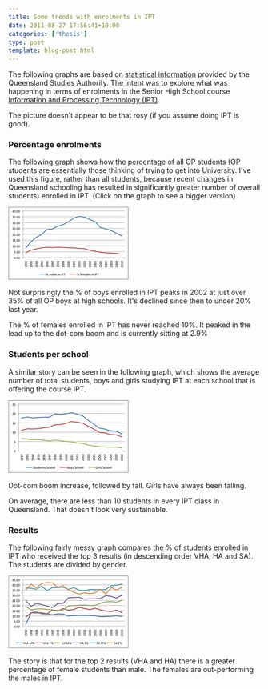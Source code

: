```yaml
---
title: Some trends with enrolments in IPT
date: 2011-08-27 17:56:41+10:00
categories: ['thesis']
type: post
template: blog-post.html
---
```

The following graphs are based on [statistical information](http://www.qsa.qld.edu.au/617.html) provided by the Queensland Studies Authority. The intent was to explore what was happening in terms of enrolments in the Senior High School course [Information and Processing Technology (IPT)](http://www.qsa.qld.edu.au/11678.html).

The picture doesn't appear to be that rosy (if you assume doing IPT is good).

### Percentage enrolments

The following graph shows how the percentage of all OP students (OP students are essentially those thinking of trying to get into University. I've used this figure, rather than all students, because recent changes in Queensland schooling has resulted in significantly greater number of overall students) enrolled in IPT. (Click on the graph to see a bigger version).

[![Percentage of gender enrolments](images/6085062264_3d2065e8ac_m.jpg)](http://www.flickr.com/photos/david_jones/6085062264/)

Not surprisingly the % of boys enrolled in IPT peaks in 2002 at just over 35% of all OP boys at high schools. It's declined since then to under 20% last year.

The % of females enrolled in IPT has never reached 10%. It peaked in the lead up to the dot-com boom and is currently sitting at 2.9%

### Students per school

A similar story can be seen in the following graph, which shows the average number of total students, boys and girls studying IPT at each school that is offering the course IPT.

[![# of IPT students per school](images/schools.jpg)](http://www.flickr.com/photos/david_jones/6084808406/)

Dot-com boom increase, followed by fall. Girls have always been falling.

On average, there are less than 10 students in every IPT class in Queensland. That doesn't look very sustainable.

### Results

The following fairly messy graph compares the % of students enrolled in IPT who received the top 3 results (in descending order VHA, HA and SA). The students are divided by gender.

[![Gender-based comparison of results](images/6085062366_c0dea5c1ff_m.jpg)](http://www.flickr.com/photos/david_jones/6085062366/ "Gender-based comparison of results by David T Jones, on Flickr")

The story is that for the top 2 results (VHA and HA) there is a greater percentage of female students than male. The females are out-performing the males in IPT.